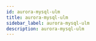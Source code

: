 ```yaml
---
id: aurora-mysql-ulm
title: aurora-mysql-ulm
sidebar_label: aurora-mysql-ulm
description: aurora-mysql-ulm
---
```


